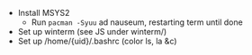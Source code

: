 - Install MSYS2
  - Run `pacman -Syuu` ad nauseum, restarting term until done
- Set up winterm (see JS under winterm/)
- Set up /home/{uid}/.bashrc (color ls, la &c)
